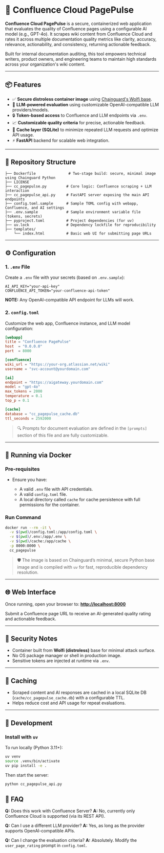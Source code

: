 # 🚀 Confluence Cloud PagePulse

**Confluence Cloud PagePulse** is a secure, containerized web application that evaluates the quality of Confluence pages using a configurable AI model (e.g., GPT-4o). It scrapes wiki content from Confluence Cloud and rates it across multiple documentation quality metrics like clarity, accuracy, relevance, actionability, and consistency, returning actionable feedback.

Built for internal documentation auditing, this tool empowers technical writers, product owners, and engineering teams to maintain high standards across your organization's wiki content.

---

## 📦 Features

* ✅ **Secure distroless container image** using [Chainguard's Wolfi base](https://github.com/chainguard-dev).
* 🧠 **LLM-powered evaluation** using customizable OpenAI-compatible LLM providers/models.
* 🔒 **Token-based access** to Confluence and LLM endpoints via `.env`.
* 📈 **Customizable quality criteria** for precise, actionable feedback.
* 🧰 **Cache layer (SQLite)** to minimize repeated LLM requests and optimize API usage.
* ⚡ **FastAPI** backend for scalable web integration.

---

## 📁 Repository Structure

```
├── Dockerfile               # Two-stage build: secure, minimal image using Chainguard Python
├── LICENSE
├── cc_pagepulse.py         # Core logic: Confluence scraping + LLM interaction
├── cc_pagepulse_api.py     # FastAPI server exposing the main API endpoints
├── config.toml.sample      # Sample TOML config with webapp, Confluence, and AI settings
├── .env.sample             # Sample environment variable file (tokens, secrets)
├── pyproject.toml          # Project dependencies (for uv)
├── uv.lock                 # Dependency lockfile for reproducibility
├── templates/
    └── index.html          # Basic web UI for submitting page URLs
```

---

## ⚙️ Configuration

### 1. `.env` File

Create a `.env` file with your secrets (based on `.env.sample`):

```env
AI_API_KEY="your-api-key"
CONFLUENCE_API_TOKEN="your-confluence-api-token"
```

**NOTE:** Any OpenAI-compatible API endpoint for LLMs will work.

### 2. `config.toml`

Customize the web app, Confluence instance, and LLM model configuration:

```toml
[webapp]
title = "Confluence PagePulse"
host  = "0.0.0.0"
port  = 8000

[confluence]
wiki_url = "https://your-org.atlassian.net/wiki"
username = "svc-account@yourdomain.com"

[ai]
endpoint = "https://aigateway.yourdomain.com"
model = "gpt-4o"
max_tokens = 2000
temperature = 0.1
top_p = 0.1

[cache]
database = "cc_pagepulse_cache.db"
ttl_seconds = 2592000
```

> 🔍 Prompts for document evaluation are defined in the `[prompts]` section of this file and are fully customizable.

---

## 🐳 Running via Docker

### Pre-requisites

* Ensure you have:

  * A valid `.env` file with API credentials.
  * A valid `config.toml` file.
  * A local directory called `cache` for cache persistence with full permissions for the container.

### Run Command

```bash
docker run --rm -it \
  -v $(pwd)/config.toml:/app/config.toml \
  -v $(pwd)/.env:/app/.env \
  -v $(pwd)/cache:/app/cache \
  -p 8000:8000 \
  cc_pagepulse
```

> 🛡️ The image is based on Chainguard’s minimal, secure Python base image and is compiled with `uv` for fast, reproducible dependency resolution.

---

## 🌐 Web Interface

Once running, open your browser to:
**[http://localhost:8000](http://localhost:8000)**

Submit a Confluence page URL to receive an AI-generated quality rating and actionable feedback.

---

## 🔐 Security Notes

* Container built from **Wolfi (distroless)** base for minimal attack surface.
* No OS package manager or shell in production image.
* Sensitive tokens are injected at runtime via `.env`.

---

## 🔄 Caching

* Scraped content and AI responses are cached in a local SQLite DB (`cache/cc_pagepulse_cache.db`) with a configurable TTL.
* Helps reduce cost and API usage for repeat evaluations.

---

## 🧰 Development

### Install with `uv`

To run locally (Python 3.11+):

```bash
uv venv
source .venv/bin/activate
uv pip install -e .
```

Then start the server:

```bash
python cc_pagepulse_api.py
```

## 🙋 FAQ

**Q:** Does this work with Confluence Server?
**A:** No, currently only Confluence Cloud is supported (via its REST API).

**Q:** Can I use a different LLM provider?
**A:** Yes, as long as the provider supports OpenAI-compatible APIs.

**Q:** Can I change the evaluation criteria?
**A:** Absolutely. Modify the `user_page_rating` prompt in `config.toml`.

